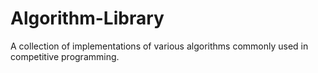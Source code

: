 # Algorithm-Library
A collection of implementations of various algorithms commonly used in competitive programming.
